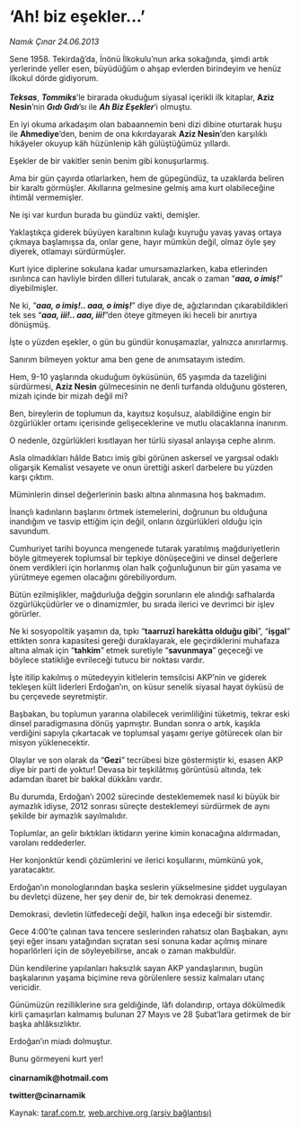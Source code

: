 # ‘Ah! biz eşekler...’

*Namık Çınar 24.06.2013*

<div class="yazi"><p>Sene 1958. Tekirdağ’da, İnönü İlkokulu’nun arka sokağında, şimdi artık yerlerinde yeller esen, büyüdüğüm o ahşap evlerden birindeyim ve henüz ilkokul dörde gidiyorum.<br/><br/><b><i>Teksas</i></b>, <b><i>Tommiks</i></b>’le birarada okuduğum siyasal içerikli ilk kitaplar, <b>Aziz Nesin</b>’nin <b><i>Gıdı Gıdı</i></b>’sı ile <b><i>Ah Biz Eşekler</i></b>’i olmuştu.</p>
<p>En iyi okuma arkadaşım olan babaannemin beni dizi dibine oturtarak huşu ile <b>Ahmediye</b>’den, benim de ona kıkırdayarak <b>Aziz Nesin</b>’den karşılıklı hikâyeler okuyup kâh hüzünlenip kâh gülüştüğümüz yıllardı.</p>
<p>Eşekler de bir vakitler senin benim gibi konuşurlarmış.</p>
<p>Ama bir gün çayırda otlarlarken, hem de güpegündüz, ta uzaklarda beliren bir karaltı görmüşler. Akıllarına gelmesine gelmiş ama kurt olabileceğine ihtimâl vermemişler.</p>
<p>Ne işi var kurdun burada bu gündüz vakti, demişler.</p>
<p>Yaklaştıkça giderek büyüyen karaltının kulağı kuyruğu yavaş yavaş ortaya çıkmaya başlamışsa da, onlar gene, hayır mümkün değil, olmaz öyle şey diyerek, otlamayı sürdürmüşler.</p>
<p>Kurt iyice diplerine sokulana kadar umursamazlarken, kaba etlerinden ısırılınca can havliyle birden dilleri tutularak, ancak o zaman “<b><i>aaa, o imiş!</i></b>” diyebilmişler.</p>
<p>Ne ki, “<b><i>aaa, o imiş!.. aaa, o imiş!</i></b>” diye diye de, ağızlarından çıkarabildikleri tek ses “<b><i>aaa, iii!.. aaa, iii!</i></b>”den öteye gitmeyen iki heceli bir anırtıya dönüşmüş.</p>
<p>İşte o yüzden eşekler, o gün bu gündür konuşamazlar, yalnızca anırırlarmış.</p>
<p>Sanırım bilmeyen yoktur ama ben gene de anımsatayım istedim.</p>
<p>Hem, 9-10 yaşlarında okuduğum öyküsünün, 65 yaşımda da tazeliğini sürdürmesi, <b>Aziz Nesin</b> gülmecesinin ne denli turfanda olduğunu gösteren, mizah içinde bir mizah değil mi?</p>
<p>Ben, bireylerin de toplumun da, kayıtsız koşulsuz, alabildiğine engin bir özgürlükler ortamı içerisinde gelişeceklerine ve mutlu olacaklarına inanırım.</p>
<p>O nedenle, özgürlükleri kısıtlayan her türlü siyasal anlayışa cephe alırım.</p>
<p>Asla olmadıkları hâlde Batıcı imiş gibi görünen askersel ve yargısal odaklı oligarşik Kemalist vesayete ve onun ürettiği askerî darbelere bu yüzden karşı çıktım.</p>
<p>Müminlerin dinsel değerlerinin baskı altına alınmasına hoş bakmadım.</p>
<p>İnançlı kadınların başlarını örtmek istemelerini, doğrunun bu olduğuna inandığım ve tasvip ettiğim için değil, onların özgürlükleri olduğu için savundum.</p>
<p>Cumhuriyet tarihi boyunca mengenede tutarak yaratılmış mağduriyetlerin böyle gitmeyerek toplumsal bir tepkiye dönüşeceğini ve dinsel değerlere önem verdikleri için horlanmış olan halk çoğunluğunun bir gün yasama ve yürütmeye egemen olacağını görebiliyordum.         </p>
<p>Bütün ezilmişlikler, mağdurluğa değgin sorunların ele alındığı safhalarda özgürlükçüdürler ve o dinamizmler, bu sırada ilerici ve devrimci bir işlev görürler.</p>
<p>Ne ki sosyopolitik yaşamın da, tıpkı “<b>taarruzî harekâtta olduğu gibi</b>”, “<b>işgal</b>” ettikten sonra kapasitesi gereği duraklayarak, ele geçirdiklerini muhafaza altına almak için “<b>tahkim</b>”<b> </b>etmek suretiyle “<b>savunmaya</b>”<b> </b>geçeceği ve böylece statikliğe evrileceği tutucu bir noktası vardır.</p>
<p>İşte itilip kakılmış o mütedeyyin kitlelerin temsilcisi AKP’nin ve giderek tekleşen kült liderleri Erdoğan’ın, on küsur senelik siyasal hayat öyküsü de bu çerçevede seyretmiştir.</p>
<p>Başbakan, bu toplumun yararına olabilecek verimliliğini tüketmiş, tekrar eski dinsel paradigmasına dönüş yapmıştır. Bundan sonra o artık, kaşıkla verdiğini sapıyla çıkartacak ve toplumsal yaşamı geriye götürecek olan bir misyon yüklenecektir.</p>
<p>Olaylar ve son olarak da “<b>Gezi</b>” tecrübesi bize göstermiştir ki, esasen AKP diye bir parti de yoktur! Devasa bir teşkilâtmış görüntüsü altında, tek adamdan ibaret bir bakkal dükkânı vardır.</p>
<p>Bu durumda, Erdoğan’ı 2002 sürecinde desteklememek nasıl ki büyük bir aymazlık idiyse, 2012 sonrası süreçte desteklemeyi sürdürmek de aynı şekilde bir aymazlık sayılmalıdır.</p>
<p>Toplumlar, an gelir bıktıkları iktidarın yerine kimin konacağına aldırmadan, varolanı reddederler.</p>
<p>Her konjonktür kendi çözümlerini ve ilerici koşullarını, mümkünü yok, yaratacaktır.</p>
<p>Erdoğan’ın monologlarından başka seslerin yükselmesine şiddet uygulayan bu devletçi düzene, her şey denir de, bir tek demokrasi denemez.</p>
<p>Demokrasi, devletin lütfedeceği değil, halkın inşa edeceği bir sistemdir.</p>
<p>Gece 4:00’te çalınan tava tencere seslerinden rahatsız olan Başbakan, aynı şeyi eğer insanı yatağından sıçratan sesi sonuna kadar açılmış minare hoparlörleri için de söyleyebilirse, ancak o zaman makbuldür.</p>
<p>Dün kendilerine yapılanları haksızlık sayan AKP yandaşlarının, bugün başkalarının yaşama biçimine reva görülenlere sessiz kalmaları utanç vericidir.</p>
<p>Günümüzün rezilliklerine sıra geldiğinde, lâfı dolandırıp, ortaya dökülmedik kirli çamaşırları kalmamış bulunan 27 Mayıs ve 28 Şubat’lara getirmek de bir başka ahlâksızlıktır.</p>
<p>Erdoğan’ın miadı dolmuştur.</p>
<p>Bunu görmeyeni kurt yer!<br/><br/><b>cinarnamik@hotmail.com</b></p>
<p><b>twitter@cinarnamik</b></p>
</div>

Kaynak: [taraf.com.tr](http://www.taraf.com.tr:80/namik-cinar/makale-ah-biz-esekler.htm), [web.archive.org (arşiv bağlantısı)](http://web.archive.org/web/20130626022306/http://www.taraf.com.tr:80/namik-cinar/makale-ah-biz-esekler.htm)
